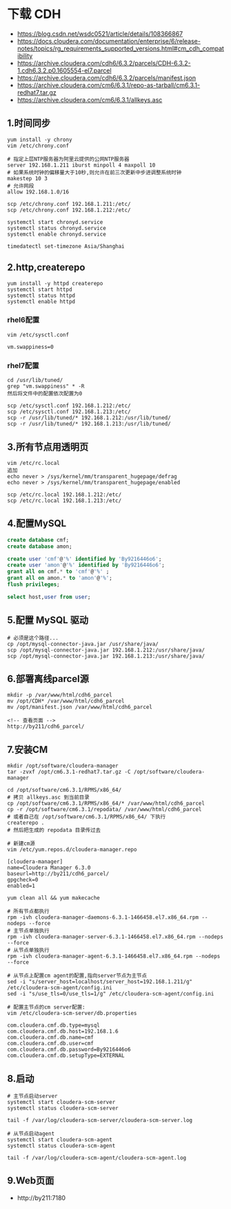 # 下载 CDH
- https://blog.csdn.net/wsdc0521/article/details/108366867
- https://docs.cloudera.com/documentation/enterprise/6/release-notes/topics/rg_requirements_supported_versions.html#cm_cdh_compatibility
- https://archive.cloudera.com/cdh6/6.3.2/parcels/CDH-6.3.2-1.cdh6.3.2.p0.1605554-el7.parcel
- https://archive.cloudera.com/cdh6/6.3.2/parcels/manifest.json
- https://archive.cloudera.com/cm6/6.3.1/repo-as-tarball/cm6.3.1-redhat7.tar.gz
- https://archive.cloudera.com/cm6/6.3.1/allkeys.asc

## 1.时间同步
```shell script
yum install -y chrony
vim /etc/chrony.conf

# 指定上层NTP服务器为阿里云提供的公网NTP服务器
server 192.168.1.211 iburst minpoll 4 maxpoll 10
# 如果系统时钟的偏移量大于10秒,则允许在前三次更新中步进调整系统时钟
makestep 10 3
# 允许网段
allow 192.168.1.0/16

scp /etc/chrony.conf 192.168.1.211:/etc/
scp /etc/chrony.conf 192.168.1.212:/etc/

systemctl start chronyd.service
systemctl status chronyd.service
systemctl enable chronyd.service

timedatectl set-timezone Asia/Shanghai
```
## 2.http,createrepo
```shell script
yum install -y httpd createrepo
systemctl start httpd
systemctl status httpd
systemctl enable httpd
```
### rhel6配置
```shell script
vim /etc/sysctl.conf

vm.swappiness=0
```
### rhel7配置
```shell script
cd /usr/lib/tuned/
grep "vm.swappiness" * -R
然后将文件中的配置依次配置为0

scp /etc/sysctl.conf 192.168.1.212:/etc/
scp /etc/sysctl.conf 192.168.1.213:/etc/
scp -r /usr/lib/tuned/* 192.168.1.212:/usr/lib/tuned/
scp -r /usr/lib/tuned/* 192.168.1.213:/usr/lib/tuned/
```
## 3.所有节点用透明页
```shell script
vim /etc/rc.local 
追加
echo never > /sys/kernel/mm/transparent_hugepage/defrag
echo never > /sys/kernel/mm/transparent_hugepage/enabled

scp /etc/rc.local 192.168.1.212:/etc/
scp /etc/rc.local 192.168.1.213:/etc/
```
## 4.配置MySQL
```sql
create database cmf;
create database amon;

create user 'cmf'@'%' identified by 'By9216446o6'; 
create user 'amon'@'%' identified by 'By9216446o6'; 
grant all on cmf.* to 'cmf'@'%' ;
grant all on amon.* to 'amon'@'%';
flush privileges;

select host,user from user;
```
## 5.配置 MySQL 驱动
```shell script
# 必须是这个路径...
cp /opt/mysql-connector-java.jar /usr/share/java/
scp /opt/mysql-connector-java.jar 192.168.1.212:/usr/share/java/
scp /opt/mysql-connector-java.jar 192.168.1.213:/usr/share/java/
```
## 6.部署离线parcel源
```shell script
mkdir -p /var/www/html/cdh6_parcel
mv /opt/CDH* /var/www/html/cdh6_parcel
mv /opt/manifest.json /var/www/html/cdh6_parcel
```
```http
<!-- 查看页面 -->
http://by211/cdh6_parcel/
```
## 7.安装CM
```shell script
mkdir /opt/software/cloudera-manager
tar -zvxf /opt/cm6.3.1-redhat7.tar.gz -C /opt/software/cloudera-manager

cd /opt/software/cm6.3.1/RPMS/x86_64/
# 拷贝 allkeys.asc 到当前目录
cp /opt/software/cm6.3.1/RPMS/x86_64/* /var/www/html/cdh6_parcel
cp -r /opt/software/cm6.3.1/repodata/ /var/www/html/cdh6_parcel
# 或者自己在 /opt/software/cm6.3.1/RPMS/x86_64/ 下执行
createrepo .
# 然后把生成的 repodata 目录传过去

# 新建cm源
vim /etc/yum.repos.d/cloudera-manager.repo

[cloudera-manager]
name=Cloudera Manager 6.3.0
baseurl=http://by211/cdh6_parcel/
gpgcheck=0
enabled=1

yum clean all && yum makecache

# 所有节点都执行
rpm -ivh cloudera-manager-daemons-6.3.1-1466458.el7.x86_64.rpm --nodeps --force
# 主节点单独执行 
rpm -ivh cloudera-manager-server-6.3.1-1466458.el7.x86_64.rpm --nodeps --force 
# 从节点单独执行
rpm -ivh cloudera-manager-agent-6.3.1-1466458.el7.x86_64.rpm --nodeps --force

# 从节点上配置cm agent的配置,指向server节点为主节点
sed -i "s/server_host=localhost/server_host=192.168.1.211/g" /etc/cloudera-scm-agent/config.ini
sed -i "s/use_tls=0/use_tls=1/g" /etc/cloudera-scm-agent/config.ini

# 配置主节点的cm server配置:
vim /etc/cloudera-scm-server/db.properties

com.cloudera.cmf.db.type=mysql
com.cloudera.cmf.db.host=192.168.1.6
com.cloudera.cmf.db.name=cmf
com.cloudera.cmf.db.user=cmf
com.cloudera.cmf.db.password=By9216446o6
com.cloudera.cmf.db.setupType=EXTERNAL
```
## 8.启动
```shell script
# 主节点启动server
systemctl start cloudera-scm-server
systemctl status cloudera-scm-server

tail -f /var/log/cloudera-scm-server/cloudera-scm-server.log

# 从节点启动agent
systemctl start cloudera-scm-agent
systemctl status cloudera-scm-agent

tail -f /var/log/cloudera-scm-agent/cloudera-scm-agent.log
```
## 9.Web页面
- http://by211:7180